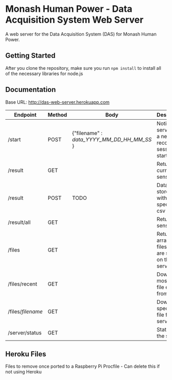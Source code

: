 # Monash Human Power - Data Acquisition System Web Server 

A web server for the Data Acquisition System (DAS) for Monash Human Power.

## Getting Started
After you clone the repository, make sure you run `npm install` to install all of the necessary libraries for node.js

## Documentation
Base URL: http://das-web-server.herokuapp.com

|Endpoint|Method|Body|Description|
|--------|------|----|-----------|
|/start|POST|{"filename" : *data_YYYY_MM_DD_HH_MM_SS* }|Notify server that a new data recording session has started|
|/result|GET||Returns current sensor data|
|/result|POST|TODO|Data to be stored within the specified csv file|
|/result/all|GET||Returns all sensor data|
|/files|GET||Returns an array of files that are stored on the server|
|/files/recent|GET||Download most recent file edited from server|
|/files/*filename*|GET||Download specified file from server|
|/server/status|GET||Status of the server|

## Heroku Files
Files to remove once ported to a Raspberry Pi
Procfile - Can delete this if not using Heroku